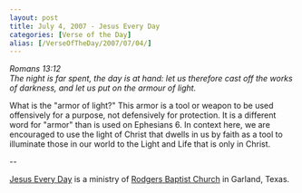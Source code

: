```yaml
---
layout: post
title: July 4, 2007 - Jesus Every Day
categories: [Verse of the Day]
alias: [/VerseOfTheDay/2007/07/04/]
---
```


_Romans 13:12  
The night is far spent, the day is at hand: let us therefore cast
off the works of darkness, and let us put on the armour of light._

What is the "armor of light?" This armor is a tool or weapon to be
used offensively for a purpose, not defensively for protection. It is
a different word for "armor" than is used on Ephesians 6. In context
here, we are encouraged to use the light of Christ that dwells in us
by faith as a tool to illuminate those in our world to the Light and
Life that is only in Christ.

 --

<a href=http://jesuseveryday.net>Jesus Every Day</a> is a ministry of <a href=http://rodgersbaptist.net>Rodgers Baptist Church</a> in Garland, Texas.
